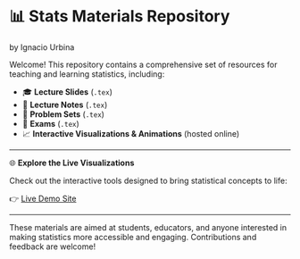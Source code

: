 # 📊 Stats Materials Repository

by Ignacio Urbina

Welcome! This repository contains a comprehensive set of resources for teaching
and learning statistics, including:

- 🎓 **Lecture Slides** (`.tex`)
- 📘 **Lecture Notes** (`.tex`)
- 📝 **Problem Sets** (`.tex`)
- 🧪 **Exams** (`.tex`)
- 📈 **Interactive Visualizations & Animations** (hosted online)

---

🌐 **Explore the Live Visualizations**

Check out the interactive tools designed to bring statistical concepts to life:

👉 [Live Demo Site](https://iurbinah-teaching-materials.static.hf.space)

---

These materials are aimed at students, educators, and anyone interested in making
statistics more accessible and engaging. Contributions and feedback are welcome!
